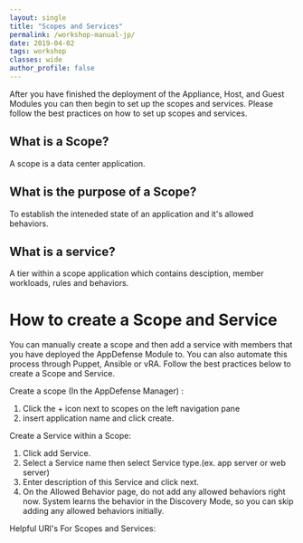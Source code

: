 ```yaml
---
layout: single
title: "Scopes and Services"
permalink: /workshop-manual-jp/
date: 2019-04-02
tags: workshop
classes: wide
author_profile: false
---
```


After you have finished the deployment of the Appliance, Host, and Guest Modules you can then begin to set up the scopes and services. Please follow the best practices on how to set up scopes and services.

## What is a Scope? 

 A scope is a data center application.

## What is the purpose of a Scope? 

To establish the inteneded state of an application and it's allowed behaviors. 

## What is a service? 

A tier within a scope application which contains desciption, member workloads, rules and behaviors. 

# How to create a Scope and Service

You can manually create a scope and then add a service with members that you have deployed the AppDefense Module to. You can also automate this process through Puppet, Ansible or vRA. Follow the best practices below to create a Scope and Service.

Create a scope (In the AppDefense Manager) : 
1. Click the + icon next to scopes on the left navigation pane
2. insert application name and click create. 

Create a Service within a Scope: 
1. Click add Service. 
2. Select a Service name then select Service type.(ex. app server or web server) 
3. Enter description of this Service and click next.
4. On the Allowed Behavior page, do not add any allowed behaviors right now. System learns the behavior in the Discovery Mode, so you can skip adding any allowed behaviors initially.

Helpful URl's For Scopes and Services: 



<!-- [VMware Site Recovery Manager](https://vmc-field-team.github.io/labs-jp/srm-lab-jp/){:target="_blank"} | 災害対策のユースケースにおいて、どのように VMware Cloud on AWS を利用するのかを学びます -->
<!-- [VMware vRealize Automation](https://vmc-field-team.github.io/labs-jp/vra-lab-jp/){:target="_blank"} | VMware のクラウド管理ツールを用いた連携を学びます -->